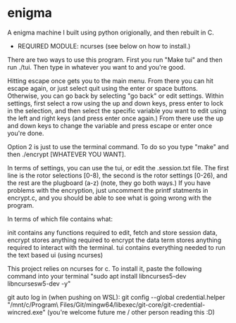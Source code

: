 # enigma
A enigma machine I built using python origionally, and then rebuilt in C.
- REQUIRED MODULE: ncurses (see below on how to install.)

There are two ways to use this program. First you run "Make tui" and then run
./tui. Then type in whatever you want to and you're good.

Hitting escape once gets you to the main menu. From there you can hit escape
again, or just select quit using the enter or space buttons.
Otherwise, you can go back by selecting "go back"
or edit settings. Within settings, first select a row using the up and down
keys, press enter to lock in the selection, and then select the specific
variable you want to edit using the left and right keys (and press enter once
again.) From there use the up and down keys to change the variable and press
escape or enter once you're done.

Option 2 is just to use the terminal command. To do so you type "make" and then
./encrypt [WHATEVER YOU WANT].

In terms of settings, you can use the tui, or edit the .session.txt file.
The first line is the rotor selections [0-8), the second is the rotor settings
[0-26), and the rest are the plugboard (a-z) (note, they go both ways.) If you have
problems with the encryption, just uncomment the printf statments in encrypt.c,
and you should be able to see what is going wrong with the program.

In terms of which file contains what:

init contains any functions required to edit, fetch and store session data,
encrypt stores anything required to encrypt the data
term stores anything required to interact with the terminal.
tui contains everything needed to run the text based ui (using ncurses)

This project relies on ncurses for c. To install it, paste the following command into your terminal
"sudo apt install libncurses5-dev libncursesw5-dev -y"


git auto log in (when pushing on WSL):
  git config --global credential.helper "/mnt/c/Program\ Files/Git/mingw64/libexec/git-core/git-credential-wincred.exe"
(you're welcome future me / other person reading this :D)
